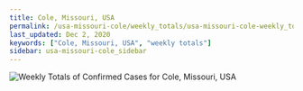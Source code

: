```yaml
---
title: Cole, Missouri, USA
permalink: /usa-missouri-cole/weekly_totals/usa-missouri-cole-weekly_totals.html
last_updated: Dec 2, 2020
keywords: ["Cole, Missouri, USA", "weekly totals"]
sidebar: usa-missouri-cole_sidebar
---
```


![Weekly Totals of Confirmed Cases for Cole, Missouri, USA](/covid_tracker/images/graphs/usa-missouri-cole-weekly_totals_graph.png)
